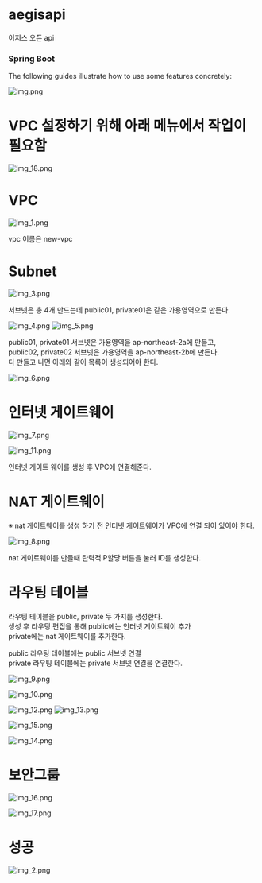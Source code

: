 # aegisapi
이지스 오픈 api

### Spring Boot
The following guides illustrate how to use some features concretely:

![img.png](img.png)

# VPC 설정하기 위해 아래 메뉴에서 작업이 필요함

![img_18.png](img_18.png)

# VPC

![img_1.png](img_1.png)

vpc 이름은 new-vpc

# Subnet

![img_3.png](img_3.png)

서브넷은 총 4개 만드는데 public01, private01은
같은 가용영역으로 만든다.

![img_4.png](img_4.png)
![img_5.png](img_5.png)

public01, private01 서브넷은 가용영역을 ap-northeast-2a에 만들고,\
public02, private02 서브넷은 가용영역을 ap-northeast-2b에 만든다.\
다 만들고 나면 아래와 같이 목록이 생성되어야 한다.

![img_6.png](img_6.png)


# 인터넷 게이트웨이

![img_7.png](img_7.png)

![img_11.png](img_11.png)

인터넷 게이트 웨이를 생성 후 VPC에 연결해준다.

# NAT 게이트웨이
※ nat 게이트웨이를 생성 하기 전 인터넷 게이트웨이가 VPC에 연결 되어 있어야 한다.

![img_8.png](img_8.png)

nat 게이트웨이를 만들때 탄력적IP할당 버튼을 눌러 ID를 생성한다.

# 라우팅 테이블

라우팅 테이블을 public, private 두 가지를 생성한다. \
생성 후 라우팅 편집을 통해 public에는 인터넷 게이트웨이 추가 \
private에는 nat 게이트웨이를 추가한다. 

public 라우팅 테이블에는 public 서브넷 연결 \
private 라우팅 테이블에는 private 서브넷 연결을 연결한다.

![img_9.png](img_9.png)

![img_10.png](img_10.png)

![img_12.png](img_12.png)
![img_13.png](img_13.png)

![img_15.png](img_15.png)

![img_14.png](img_14.png)


# 보안그룹

![img_16.png](img_16.png)

![img_17.png](img_17.png)






# 성공
![img_2.png](img_2.png)

